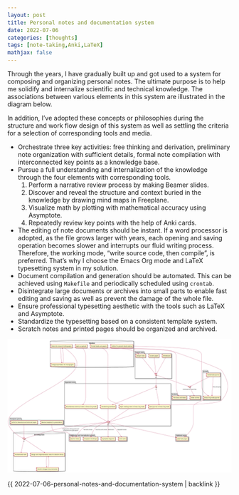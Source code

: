 ```yaml
---
layout: post
title: Personal notes and documentation system
date: 2022-07-06
categories: [thoughts]
tags: [note-taking,Anki,LaTeX]
mathjax: false
---
```


Through the years, I have gradually built up and got used to a system for composing and organizing personal notes. The ultimate purpose is to help me solidify and internalize scientific and technical knowledge. The associations between various elements in this system are illustrated in the diagram below.

In addition, I&rsquo;ve adopted these concepts or philosophies during the structure and work flow design of this system as well as settling the criteria for a selection of corresponding tools and media.

-   Orchestrate three key activities: free thinking and derivation, preliminary note organization with sufficient details, formal note compilation with interconnected key points as a knowledge base.
-   Pursue a full understanding and internalization of the knowledge through the four elements with corresponding tools.
    1.  Perform a narrative review process by making Beamer slides.
    2.  Discover and reveal the structure and context buried in the knowledge by drawing mind maps in Freeplane.
    3.  Visualize math by plotting with mathematical accuracy using Asymptote.
    4.  Repeatedly review key points with the help of Anki cards.
-   The editing of note documents should be instant. If a word processor is adopted, as the file grows larger with years, each opening and saving operation becomes slower and interrupts our fluid writing process. Therefore, the working mode, &ldquo;write source code, then compile&rdquo;, is preferred. That&rsquo;s why I choose the Emacs Org mode and LaTeX typesetting system in my solution.
-   Document compilation and generation should be automated. This can be achieved using `Makefile` and periodically scheduled using `crontab`.
-   Disintegrate large documents or archives into small parts to enable fast editing and saving as well as prevent the damage of the whole file.
-   Ensure professional typesetting aesthetic with the tools such as LaTeX and Asymptote.
-   Standardize the typesetting based on a consistent template system.
-   Scratch notes and printed pages should be organized and archived.

<p align="center"><a href="/figures/2022-07-04-notes-and-documentation-system.png"><img src="/figures/2022-07-04-notes-and-documentation-system.png" alt="" /></a></p>

{{ 2022-07-06-personal-notes-and-documentation-system | backlink }}
